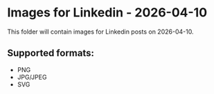 # Images for Linkedin - 2026-04-10

This folder will contain images for Linkedin posts on 2026-04-10.

## Supported formats:
- PNG
- JPG/JPEG
- SVG
